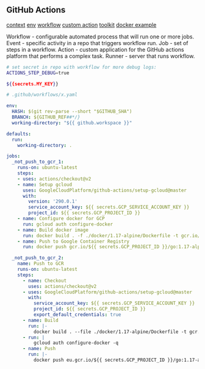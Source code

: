 GitHub Actions
-

[context](https://docs.github.com/en/actions/learn-github-actions/contexts#github-context)
[env](https://docs.github.com/en/actions/learn-github-actions/environment-variables#default-environment-variables)
[workflow](https://docs.github.com/en/actions/using-workflows)
[custom action](https://docs.github.com/en/actions/creating-actions/about-custom-actions)
[toolkit](https://github.com/actions/toolkit)
[docker example](https://github.com/cn007b/docker-ubuntu/blob/master/.github/workflows/docker-image.yml)

Workflow - configurable automated process that will run one or more jobs.
Event - specific activity in a repo that triggers workflow run.
Job - set of steps in a workflow.
Action - custom application for the GitHub actions platform that performs a complex task.
Runner - server that runs workflow.

````sh
# set secret in repo with workflow for more debug logs:
ACTIONS_STEP_DEBUG=true

${{secrets.MY_KEY}}
````

````yaml
# .github/workflows/x.yaml

env:
  HASH: $(git rev-parse --short "$GITHUB_SHA")
  BRANCH: ${GITHUB_REF##*/}
  working-directory: "${{ github.workspace }}"

defaults:
  run:
    working-directory: .

jobs:
  _not_push_to_gcr_1:
    runs-on: ubuntu-latest
    steps:
    - uses: actions/checkout@v2
    - name: Setup gcloud
      uses: GoogleCloudPlatform/github-actions/setup-gcloud@master
      with:
        version: '290.0.1'
        service_account_key: ${{ secrets.GCP_SERVICE_ACCOUNT_KEY }}
        project_id: ${{ secrets.GCP_PROJECT_ID }}
    - name: Configure docker for GCP
      run: gcloud auth configure-docker
    - name: Build docker image
      run: docker build . -f ./docker/1.17-alpine/Dockerfile -t gcr.io/${{ secrets.GCP_PROJECT_ID }}/go:1.17-alpine
    - name: Push to Google Container Registry
      run: docker push gcr.io/${{ secrets.GCP_PROJECT_ID }}/go:1.17-alpine

  _not_push_to_gcr_2:
    name: Push to GCR
    runs-on: ubuntu-latest
    steps:
      - name: Checkout
        uses: actions/checkout@v2
      - uses: GoogleCloudPlatform/github-actions/setup-gcloud@master
        with:
          service_account_key: ${{ secrets.GCP_SERVICE_ACCOUNT_KEY }}
          project_id: ${{ secrets.GCP_PROJECT_ID }}
          export_default_credentials: true
      - name: Build
        run: |-
          docker build . --file ./docker/1.17-alpine/Dockerfile -t gcr.io/${{ secrets.GCP_PROJECT_ID }}/go:1.17-alpine
      - run: |
          gcloud auth configure-docker -q
      - name: Push
        run: |-
          docker push eu.gcr.io/${{ secrets.GCP_PROJECT_ID }}/go:1.17-alpine

````
